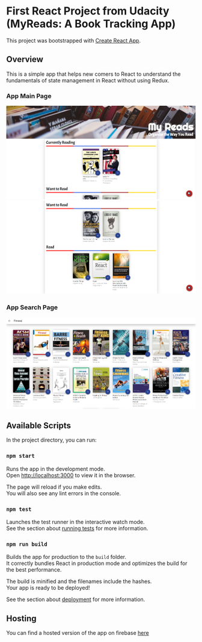 # First React Project from Udacity (MyReads: A Book Tracking App)

This project was bootstrapped with [Create React App](https://github.com/facebook/create-react-app).

## Overview

This is a simple app that helps new comers to React to understand the fundamentals of state management in React without using Redux.

### App Main Page

![app main page](./app-main-page.PNG)
![app main page2](./app-main-page2.PNG)

### App Search Page

![app search page](./app-search-page.PNG)

## Available Scripts

In the project directory, you can run:

### `npm start`

Runs the app in the development mode.\
Open [http://localhost:3000](http://localhost:3000) to view it in the browser.

The page will reload if you make edits.\
You will also see any lint errors in the console.

### `npm test`

Launches the test runner in the interactive watch mode.\
See the section about [running tests](https://facebook.github.io/create-react-app/docs/running-tests) for more information.

### `npm run build`

Builds the app for production to the `build` folder.\
It correctly bundles React in production mode and optimizes the build for the best performance.

The build is minified and the filenames include the hashes.\
Your app is ready to be deployed!

See the section about [deployment](https://facebook.github.io/create-react-app/docs/deployment) for more information.

## Hosting

You can find a hosted version of the app on firebase [here](https://myreads-app-3e863.web.app/)
